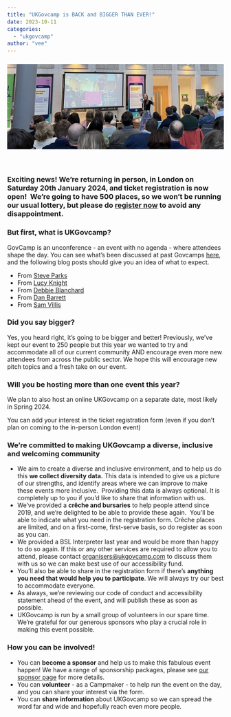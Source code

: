 ```yaml
---
title: "UKGovcamp is BACK and BIGGER THAN EVER!"
date: 2023-10-11
categories: 
  - "ukgovcamp"
author: "vee"
---
```


### [![A picture of the opening address at UKGovcamp 2023, the seated audience watching Amanda Smith introducing the event through a megaphone.](images/picture-1.jpeg)](https://www.ukgovcamp.com/wp-content/uploads/2023/10/picture-1.jpeg)

 

### Exciting news! We’re returning in person, in London on **Saturday 20th January 2024**, and **ticket registration is now open!**  We’re going to have 500 places, so we won’t be running our usual lottery, but please do **[register now](https://forms.gle/9pQb6yThR5q24qsWA)** to avoid any disappointment.

### **But first, what is UKGovcamp?**

GovCamp is an unconference - an event with no agenda - where attendees shape the day. You can see what’s been discussed at past Govcamps [here](https://docs.google.com/spreadsheets/d/1S6nemSPxSLrURGigaQZFKViWBoAhalpE2f0RtZ92Fpk/edit#gid=11), and the following blog posts should give you an idea of what to expect.

- From [Steve Parks](https://blog.weareconvivio.com/what-to-expect-at-ukgovcamp-ecc37191dc81)
- From [Lucy Knight](https://geekwonkinterface.wordpress.com/2016/06/14/its-ok/)
- From [Debbie Blanchard](https://dwpdigital.blog.gov.uk/2018/02/19/sharing-what-i-learnt-at-ukgovcamp/)
- From [Dan Barrett](https://medium.com/@dasbarrett/uk-govcamp-2019-reflections-c2eb14c782a2)
- From [Sam Villis](https://medium.com/@stamanfar/notes-from-govcamp-ukgc19-37dbb84de739)

### **Did you say bigger?**

Yes, you heard right, it’s going to be bigger and better! Previously, we’ve kept our event to 250 people but this year we wanted to try and accommodate all of our current community AND encourage even more new attendees from across the public sector. We hope this will encourage new pitch topics and a fresh take on our event.

### **Will you be hosting more than one event this year?**

We plan to also host an online UKGovcamp on a separate date, most likely in Spring 2024.  

You can add your interest in the ticket registration form (even if you don’t plan on coming to the in-person London event)

### **We’re committed to making UKGovcamp a diverse, inclusive and welcoming community**

- We aim to create a diverse and inclusive environment, and to help us do this **we collect diversity data.** This data is intended to give us a picture of our strengths, and identify areas where we can improve to make these events more inclusive.  Providing this data is always optional. It is completely up to you if you’d like to share that information with us. 
- We’ve provided a **crêche and bursaries** to help people attend since 2019, and we’re delighted to be able to provide these again.  You’ll be able to indicate what you need in the registration form. Crêche places are limited, and on a first-come, first-serve basis, so do register as soon as you can.
- We provided a BSL Interpreter last year and would be more than happy to do so again. If this or any other services are required to allow you to attend, please contact [organisers@ukgovcamp.com](mailto:organisers@ukgovcamp.com) to discuss them with us so we can make best use of our accessibility fund.
- You’ll also be able to share in the registration form if there’s **anything you need that would help you to participate**. We will always try our best to accommodate everyone.  
- As always, we’re reviewing our code of conduct and accessibility statement ahead of the event, and will publish these as soon as possible.
- UKGovcamp is run by a small group of volunteers in our spare time. We’re grateful for our generous sponsors who play a crucial role in making this event possible.

### **How you can be involved!** 

- You can **become a sponsor** and help us to make this fabulous event happen! We have a range of sponsorship packages, please see [our sponsor page](https://www.ukgovcamp.com/become-a-sponsor/) for more details.
- You can **volunteer** \- as a Campmaker - to help run the event on the day, and you can share your interest via the form.
- You can **share information** about UKGovcamp so we can spread the word far and wide and hopefully reach even more people.
